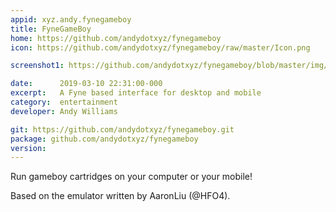 ```yaml
---
appid: xyz.andy.fynegameboy
title: FyneGameBoy
home: https://github.com/andydotxyz/fynegameboy
icon: https://github.com/andydotxyz/fynegameboy/raw/master/Icon.png

screenshot1: https://github.com/andydotxyz/fynegameboy/blob/master/img/dino.png?raw=true

date:      2019-03-10 22:31:00-000
excerpt:   A Fyne based interface for desktop and mobile
category:  entertainment
developer: Andy Williams

git: https://github.com/andydotxyz/fynegameboy.git
package: github.com/andydotxyz/fynegameboy
version: 
---
```


Run gameboy cartridges on your computer or your mobile!

Based on the emulator written by AaronLiu (@HFO4).
